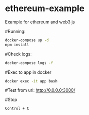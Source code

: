 # ethereum-example
Example for ethereum and web3 js

#Running:
```bash
docker-compose up -d
npm install 
```

#Check logs:
```bash
docker-compose logs -f
```

#Exec to app in docker
```bash
docker exec -it app bash
```

#Test from url:
http://0.0.0.0:3000/

#Stop
```bash
Control + C
```
